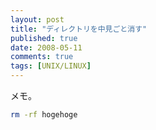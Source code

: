 ```yaml
---
layout: post
title: "ディレクトリを中見ごと消す"
published: true
date: 2008-05-11
comments: true
tags: [UNIX/LINUX]
---
```

メモ。

```sh
rm -rf hogehoge
```
